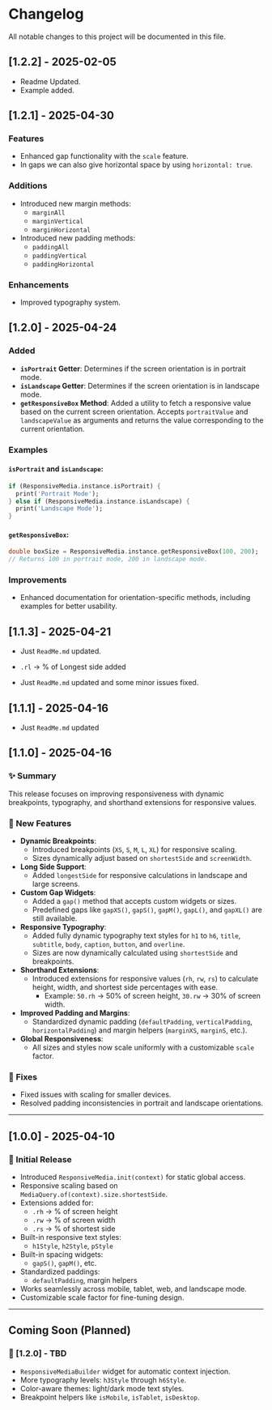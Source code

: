 # Changelog

All notable changes to this project will be documented in this file.


## [1.2.2] - 2025-02-05
- Readme Updated.
- Example added.

## [1.2.1] - 2025-04-30

### Features
- Enhanced gap functionality with the `scale` feature.
- In gaps we can also give horizontal space by using `horizontal: true`.

### Additions
- Introduced new margin methods:
  - `marginAll`
  - `marginVertical`
  - `marginHorizontal`
- Introduced new padding methods:
  - `paddingAll`
  - `paddingVertical`
  - `paddingHorizontal`

### Enhancements
- Improved typography system.


## [1.2.0] - 2025-04-24

### Added
- **`isPortrait` Getter**: Determines if the screen orientation is in portrait mode.
- **`isLandscape` Getter**: Determines if the screen orientation is in landscape mode.
- **`getResponsiveBox` Method**: Added a utility to fetch a responsive value based on the current screen orientation. Accepts `portraitValue` and `landscapeValue` as arguments and returns the value corresponding to the current orientation.

### Examples
#### `isPortrait` and `isLandscape`:
```dart
if (ResponsiveMedia.instance.isPortrait) {
  print('Portrait Mode');
} else if (ResponsiveMedia.instance.isLandscape) {
  print('Landscape Mode');
}
```

#### `getResponsiveBox`:
```dart
double boxSize = ResponsiveMedia.instance.getResponsiveBox(100, 200);
// Returns 100 in portrait mode, 200 in landscape mode.
```

### Improvements
- Enhanced documentation for orientation-specific methods, including examples for better usability.

## [1.1.3] - 2025-04-21

- Just `ReadMe.md` updated.

 - `.rl` → % of Longest side added
 


- Just `ReadMe.md` updated and some minor issues fixed.

## [1.1.1] - 2025-04-16

- Just `ReadMe.md` updated

## [1.1.0] - 2025-04-16

### ✨ Summary
This release focuses on improving responsiveness with dynamic breakpoints, typography, and shorthand extensions for responsive values.

### 🚀 New Features
- **Dynamic Breakpoints**:
  - Introduced breakpoints (`XS`, `S`, `M`, `L`, `XL`) for responsive scaling.
  - Sizes dynamically adjust based on `shortestSide` and `screenWidth`.
- **Long Side Support**:
  - Added `longestSide` for responsive calculations in landscape and large screens.
- **Custom Gap Widgets**:
  - Added a `gap()` method that accepts custom widgets or sizes.
  - Predefined gaps like `gapXS()`, `gapS()`, `gapM()`, `gapL()`, and `gapXL()` are still available.
- **Responsive Typography**:
  - Added fully dynamic typography text styles for `h1` to `h6`, `title`, `subtitle`, `body`, `caption`, `button`, and `overline`.
  - Sizes are now dynamically calculated using `shortestSide` and breakpoints.
- **Shorthand Extensions**:
  - Introduced extensions for responsive values (`rh`, `rw`, `rs`) to calculate height, width, and shortest side percentages with ease.
    - Example: `50.rh` → 50% of screen height, `30.rw` → 30% of screen width.
- **Improved Padding and Margins**:
  - Standardized dynamic padding (`defaultPadding`, `verticalPadding`, `horizontalPadding`) and margin helpers (`marginXS`, `marginS`, etc.).
- **Global Responsiveness**:
  - All sizes and styles now scale uniformly with a customizable `scale` factor.

### 🔧 Fixes
- Fixed issues with scaling for smaller devices.
- Resolved padding inconsistencies in portrait and landscape orientations.

---

## [1.0.0] - 2025-04-10

### 🎉 Initial Release
- Introduced `ResponsiveMedia.init(context)` for static global access.
- Responsive scaling based on `MediaQuery.of(context).size.shortestSide`.
- Extensions added for:
  - `.rh` → % of screen height
  - `.rw` → % of screen width
  - `.rs` → % of shortest side
- Built-in responsive text styles:
  - `h1Style`, `h2Style`, `pStyle`
- Built-in spacing widgets:
  - `gapS()`, `gapM()`, etc.
- Standardized paddings:
  - `defaultPadding`, margin helpers
- Works seamlessly across mobile, tablet, web, and landscape mode.
- Customizable scale factor for fine-tuning design.

---

## Coming Soon (Planned)

### 🚧 [1.2.0] - TBD
- `ResponsiveMediaBuilder` widget for automatic context injection.
- More typography levels: `h3Style` through `h6Style`.
- Color-aware themes: light/dark mode text styles.
- Breakpoint helpers like `isMobile`, `isTablet`, `isDesktop`.